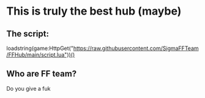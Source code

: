 # **This is truly the best hub (maybe)**

## The script:
loadstring(game:HttpGet("https://raw.githubusercontent.com/SigmaFFTeam/FFHub/main/script.lua"))()

## Who are FF team?

Do you give a fuk
